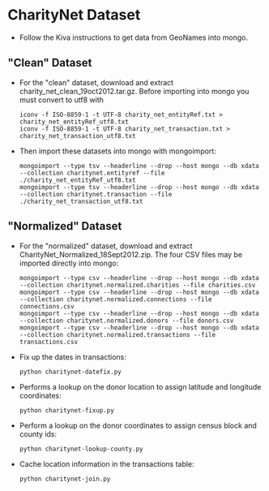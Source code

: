 CharityNet Dataset
==================

* Follow the Kiva instructions to get data from GeoNames into mongo.

"Clean" Dataset
---------------

* For the "clean" dataset, download and extract
charity_net_clean_19oct2012.tar.gz. Before importing into mongo you
must convert to utf8 with

    ```
    iconv -f ISO-8859-1 -t UTF-8 charity_net_entityRef.txt > charity_net_entityRef_utf8.txt
    iconv -f ISO-8859-1 -t UTF-8 charity_net_transaction.txt > charity_net_transaction_utf8.txt
    ```

* Then import these datasets into mongo with mongoimport:

    ```
    mongoimport --type tsv --headerline --drop --host mongo --db xdata --collection charitynet.entityref --file ./charity_net_entityRef_utf8.txt
    mongoimport --type tsv --headerline --drop --host mongo --db xdata --collection charitynet.transaction --file ./charity_net_transaction_utf8.txt
    ```

"Normalized" Dataset
--------------------

* For the "normalized" dataset, download and extract CharityNet_Normalized_18Sept2012.zip.
The four CSV files may be imported directly into mongo:

    ```
    mongoimport --type csv --headerline --drop --host mongo --db xdata --collection charitynet.normalized.charities --file charities.csv
    mongoimport --type csv --headerline --drop --host mongo --db xdata --collection charitynet.normalized.connections --file connections.csv
    mongoimport --type csv --headerline --drop --host mongo --db xdata --collection charitynet.normalized.donors --file donors.csv
    mongoimport --type csv --headerline --drop --host mongo --db xdata --collection charitynet.normalized.transactions --file transactions.csv
    ```

* Fix up the dates in transactions:

    ```
    python charitynet-datefix.py
    ```

* Performs a lookup on the donor location to assign latitude and longitude coordinates:

    ```
    python charitynet-fixup.py
    ```

* Perform a lookup on the donor coordinates to assign census block and county ids:

    ```
    python charitynet-lookup-county.py
    ```

* Cache location information in the transactions table:

    ```
    python charitynet-join.py
    ```
